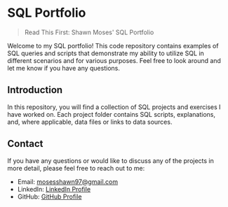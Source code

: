 # SQL Portfolio
> Read This First:
> Shawn Moses' SQL Portfolio

Welcome to my SQL portfolio! This code repository contains examples of SQL queries and scripts that demonstrate my ability to utilize SQL in different scenarios and for various purposes. Feel free to look around and let me know if you have any questions.

## Introduction
In this repository, you will find a collection of SQL projects and exercises I have worked on. Each project folder contains SQL scripts, explanations, and, where applicable, data files or links to data sources.

## Contact
If you have any questions or would like to discuss any of the projects in more detail, please feel free to reach out to me:

- Email: mosesshawn97@gmail.com
- LinkedIn: [LinkedIn Profile](https://www.linkedin.com/in/shawn-moses-509344187/)
- GitHub: [GitHub Profile]([https://github.com/yourusername](https://github.com/ShawnMoses997))
